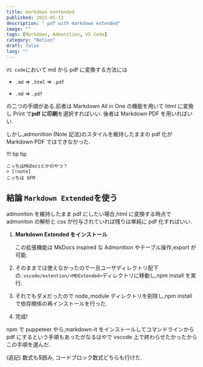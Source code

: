 ```yaml
---
title: markdown exntended
published: 2025-05-13
description: " pdf with markdown extended"
image: ""
tags: [Markdown, Admonition, VS Code]
category: "Notion"
draft: false
lang: ""
---
```


`VS code`において md から pdf に変換する方法には

- `.md` => `.html` => `.pdf`

- `.md` => `.pdf`

の二つの手順がある.前者は Markdown All in One の機能を用いて html に変換し Print で**pdf に印刷**を選択すればいい.
後者は Markdown PDF を用いればいい.

しかし,admonition (Note 記法)のスタイルを維持したままの pdf 化が Markdown PDF ではできなかった.

!!! tip tip

    こっちはMkDocsとかのやつ？
    > [!note]
    こっちは GFM

## 結論 `Markdown Extended`を使う

admoniton を維持したまま pdf にしたい場合,html に変換する時点で admoniton の解析と css が付与されていれば残りは単純に pdf 化すればいい.

1. **Markdown Extended をインストール**

   この拡張機能は MkDocs inspired な Admonition やテーブル操作,export が可能.

2. そのままでは使えなかったので一旦ユーザディレクトリ配下の`.vscode/extention/<MDExtended>`ディレクトリに移動し,npm install を実行.

3. それでもダメだったので node_module ディレクトリを削除し,npm install で依存関係の再インストールを行った.

4. 完成!

npm で puppeteer やら,markdown-it をインストールしてコマンドラインから pdf にするという手順もあったがなるはやで vscode 上で終わらせたかったからこの手順を選んだ.

(追記) 数式も$囲み, コードブロック数式どちらも行けた.
